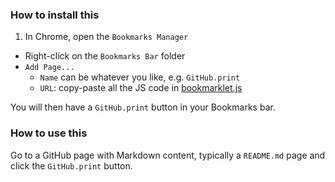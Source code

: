 ### How to install this

1. In Chrome, open the `Bookmarks Manager`
* Right-click on the `Bookmarks Bar` folder
* `Add Page...` 
	* `Name` can be whatever you like, e.g. `GitHub.print`
	* `URL`: copy-paste all the JS code in [bookmarklet.js](https://raw.githubusercontent.com/CodeAndCake/github.print/master/bookmarklet.js)

You will then have a `GitHub.print` button in your Bookmarks bar. 

### How to use this

Go to a GitHub page with Markdown content, typically a `README.md` page and click the `GitHub.print` button. 


